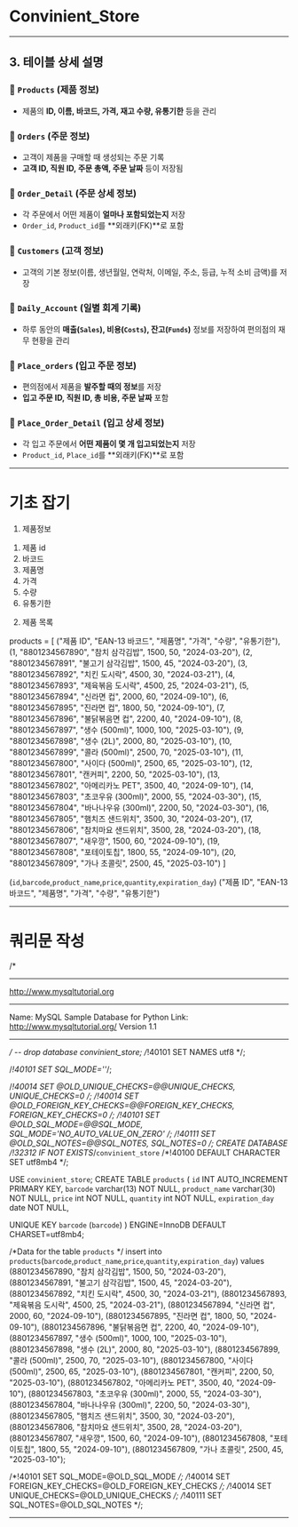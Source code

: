 # Convinient_Store


---

## 3. 테이블 상세 설명

### 🔹 `Products` (제품 정보)
- 제품의 **ID, 이름, 바코드, 가격, 재고 수량, 유통기한** 등을 관리

### 🔹 `Orders` (주문 정보)
- 고객이 제품을 구매할 때 생성되는 주문 기록
- **고객 ID, 직원 ID, 주문 총액, 주문 날짜** 등이 저장됨

### 🔹 `Order_Detail` (주문 상세 정보)
- 각 주문에서 어떤 제품이 **얼마나 포함되었는지** 저장
- `Order_id`, `Product_id`를 **외래키(FK)**로 포함

### 🔹 `Customers` (고객 정보)
- 고객의 기본 정보(이름, 생년월일, 연락처, 이메일, 주소, 등급, 누적 소비 금액)를 저장

### 🔹 `Daily_Account` (일별 회계 기록)
- 하루 동안의 **매출(`Sales`), 비용(`Costs`), 잔고(`Funds`)** 정보를 저장하여 편의점의 재무 현황을 관리

### 🔹 `Place_orders` (입고 주문 정보)
- 편의점에서 제품을 **발주할 때의 정보**를 저장
- **입고 주문 ID, 직원 ID, 총 비용, 주문 날짜** 포함

### 🔹 `Place_Order_Detail` (입고 상세 정보)
- 각 입고 주문에서 **어떤 제품이 몇 개 입고되었는지** 저장
- `Product_id`, `Place_id`를 **외래키(FK)**로 포함


------------------------------------------------------------------------

# 기초 잡기

1. 제품정보

1) 제품 id
2) 바코드
3) 제품명
4) 가격
5) 수량
6) 유통기한


2. 제품 목록

products = [
    ("제품 ID", "EAN-13 바코드", "제품명", "가격", "수량", "유통기한"),
    (1, "8801234567890", "참치 삼각김밥", 1500, 50, "2024-03-20"),
    (2, "8801234567891", "불고기 삼각김밥", 1500, 45, "2024-03-20"),
    (3, "8801234567892", "치킨 도시락", 4500, 30, "2024-03-21"),
    (4, "8801234567893", "제육볶음 도시락", 4500, 25, "2024-03-21"),
    (5, "8801234567894", "신라면 컵", 2000, 60, "2024-09-10"),
    (6, "8801234567895", "진라면 컵", 1800, 50, "2024-09-10"),
    (7, "8801234567896", "불닭볶음면 컵", 2200, 40, "2024-09-10"),
    (8, "8801234567897", "생수 (500ml)", 1000, 100, "2025-03-10"),
    (9, "8801234567898", "생수 (2L)", 2000, 80, "2025-03-10"),
    (10, "8801234567899", "콜라 (500ml)", 2500, 70, "2025-03-10"),
    (11, "8801234567800", "사이다 (500ml)", 2500, 65, "2025-03-10"),
    (12, "8801234567801", "캔커피", 2200, 50, "2025-03-10"),
    (13, "8801234567802", "아메리카노 PET", 3500, 40, "2024-09-10"),
    (14, "8801234567803", "초코우유 (300ml)", 2000, 55, "2024-03-30"),
    (15, "8801234567804", "바나나우유 (300ml)", 2200, 50, "2024-03-30"),
    (16, "8801234567805", "햄치즈 샌드위치", 3500, 30, "2024-03-20"),
    (17, "8801234567806", "참치마요 샌드위치", 3500, 28, "2024-03-20"),
    (18, "8801234567807", "새우깡", 1500, 60, "2024-09-10"),
    (19, "8801234567808", "포테이토칩", 1800, 55, "2024-09-10"),
    (20, "8801234567809", "가나 초콜릿", 2500, 45, "2025-03-10")
]

(`id`,`barcode`,`product_name`,`price`,`quantity`,`expiration_day`)
("제품 ID", "EAN-13 바코드", "제품명", "가격", "수량", "유통기한")

------------------------------------------------------------------------
# 쿼리문 작성

/*
*********************************************************************
http://www.mysqltutorial.org
*********************************************************************
Name: MySQL Sample Database for Python
Link: http://www.mysqltutorial.org/
Version 1.1
*********************************************************************
*/
-- drop database convinient_store;
/*!40101 SET NAMES utf8 */;

/*!40101 SET SQL_MODE=''*/;

/*!40014 SET @OLD_UNIQUE_CHECKS=@@UNIQUE_CHECKS, UNIQUE_CHECKS=0 */;
/*!40014 SET @OLD_FOREIGN_KEY_CHECKS=@@FOREIGN_KEY_CHECKS, FOREIGN_KEY_CHECKS=0 */;
/*!40101 SET @OLD_SQL_MODE=@@SQL_MODE, SQL_MODE='NO_AUTO_VALUE_ON_ZERO' */;
/*!40111 SET @OLD_SQL_NOTES=@@SQL_NOTES, SQL_NOTES=0 */;
CREATE DATABASE /*!32312 IF NOT EXISTS*/`convinient_store` /*!40100 DEFAULT CHARACTER SET utf8mb4 */;

USE `convinient_store`;
CREATE TABLE `products` (
  `id` INT AUTO_INCREMENT PRIMARY KEY,
  `barcode` varchar(13) NOT NULL,
  `product_name` varchar(30) NOT NULL,
  `price` int NOT NULL,
  `quantity` int NOT NULL,
  `expiration_day` date NOT NULL,
  
  UNIQUE KEY `barcode` (`barcode`) 
) ENGINE=InnoDB DEFAULT CHARSET=utf8mb4;

/*Data for the table `products` */
insert  into `products`(`barcode`,`product_name`,`price`,`quantity`,`expiration_day`) values 
(8801234567890, "참치 삼각김밥", 1500, 50, "2024-03-20"),
(8801234567891, "불고기 삼각김밥", 1500, 45, "2024-03-20"),
(8801234567892, "치킨 도시락", 4500, 30, "2024-03-21"),
(8801234567893, "제육볶음 도시락", 4500, 25, "2024-03-21"),
(8801234567894, "신라면 컵", 2000, 60, "2024-09-10"),
(8801234567895, "진라면 컵", 1800, 50, "2024-09-10"),
(8801234567896, "불닭볶음면 컵", 2200, 40, "2024-09-10"),
(8801234567897, "생수 (500ml)", 1000, 100, "2025-03-10"),
(8801234567898, "생수 (2L)", 2000, 80, "2025-03-10"),
(8801234567899, "콜라 (500ml)", 2500, 70, "2025-03-10"),
(8801234567800, "사이다 (500ml)", 2500, 65, "2025-03-10"),
(8801234567801, "캔커피", 2200, 50, "2025-03-10"),
(8801234567802, "아메리카노 PET", 3500, 40, "2024-09-10"),
(8801234567803, "초코우유 (300ml)", 2000, 55, "2024-03-30"),
(8801234567804, "바나나우유 (300ml)", 2200, 50, "2024-03-30"),
(8801234567805, "햄치즈 샌드위치", 3500, 30, "2024-03-20"),
(8801234567806, "참치마요 샌드위치", 3500, 28, "2024-03-20"),
(8801234567807, "새우깡", 1500, 60, "2024-09-10"),
(8801234567808, "포테이토칩", 1800, 55, "2024-09-10"),
(8801234567809, "가나 초콜릿", 2500, 45, "2025-03-10");
    
/*!40101 SET SQL_MODE=@OLD_SQL_MODE */;
/*!40014 SET FOREIGN_KEY_CHECKS=@OLD_FOREIGN_KEY_CHECKS */;
/*!40014 SET UNIQUE_CHECKS=@OLD_UNIQUE_CHECKS */;
/*!40111 SET SQL_NOTES=@OLD_SQL_NOTES */;

----------------------------------------------------------------------------
